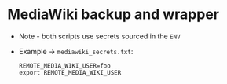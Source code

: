 MediaWiki backup and wrapper
============================

* Note - both scripts use secrets sourced in the `ENV`

* Example -> `mediawiki_secrets.txt`:
    
    ```
    REMOTE_MEDIA_WIKI_USER=foo
    export REMOTE_MEDIA_WIKI_USER
    ```
